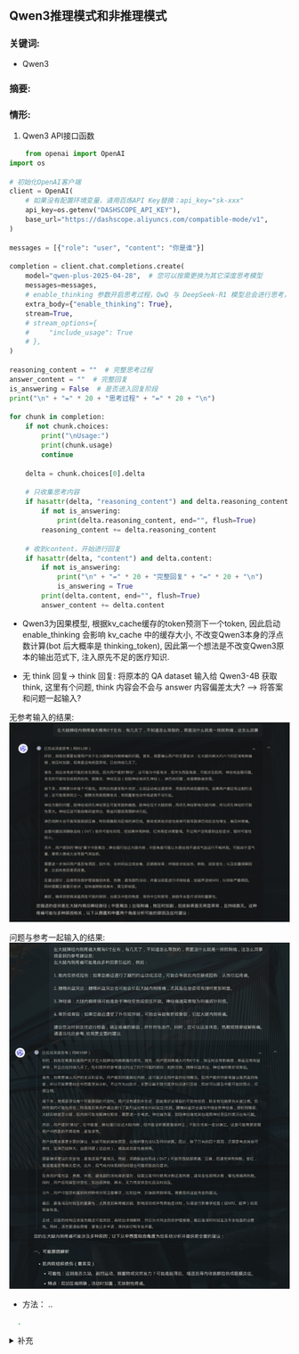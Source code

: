 ##  Qwen3推理模式和非推理模式

### 关键词: 
- Qwen3

### 摘要: 


### 情形:

1. Qwen3 API接口函数

```Python
    from openai import OpenAI
import os

# 初始化OpenAI客户端
client = OpenAI(
    # 如果没有配置环境变量，请用百炼API Key替换：api_key="sk-xxx"
    api_key=os.getenv("DASHSCOPE_API_KEY"),
    base_url="https://dashscope.aliyuncs.com/compatible-mode/v1",
)

messages = [{"role": "user", "content": "你是谁"}]

completion = client.chat.completions.create(
    model="qwen-plus-2025-04-28",  # 您可以按需更换为其它深度思考模型
    messages=messages,
    # enable_thinking 参数开启思考过程，QwQ 与 DeepSeek-R1 模型总会进行思考，不支持该参数
    extra_body={"enable_thinking": True},
    stream=True,
    # stream_options={
    #     "include_usage": True
    # },
)

reasoning_content = ""  # 完整思考过程
answer_content = ""  # 完整回复
is_answering = False  # 是否进入回复阶段
print("\n" + "=" * 20 + "思考过程" + "=" * 20 + "\n")

for chunk in completion:
    if not chunk.choices:
        print("\nUsage:")
        print(chunk.usage)
        continue

    delta = chunk.choices[0].delta

    # 只收集思考内容
    if hasattr(delta, "reasoning_content") and delta.reasoning_content is not None:
        if not is_answering:
            print(delta.reasoning_content, end="", flush=True)
        reasoning_content += delta.reasoning_content

    # 收到content，开始进行回复
    if hasattr(delta, "content") and delta.content:
        if not is_answering:
            print("\n" + "=" * 20 + "完整回复" + "=" * 20 + "\n")
            is_answering = True
        print(delta.content, end="", flush=True)
        answer_content += delta.content
```

- Qwen3为因果模型, 根据kv_cache缓存的token预测下一个token, 因此启动 enable_thinking 会影响 kv_cache 中的缓存大小, 不改变Qwen3本身的浮点数计算(bot 后大概率是 thinking_token), 因此第一个想法是不改变Qwen3原本的输出范式下, 注入原先不足的医疗知识. 

- 无 think 回复-> think 回复: 将原本的 QA dataset 输入给 Qwen3-4B 获取 think, 这里有个问题, think 内容会不会与 answer 内容偏差太大? --> 将答案和问题一起输入? 

无参考输入的结果:
![alt text](assets/QA_directly.png)

问题与参考一起输入的结果:
![alt text](assets/QA_with_ref.png)

- 方法： ..

```bash
  .
```

<details>
    <summary>补充</summary>
        <ul>
	      <li><strong>.</strong>： .</li>
        </ul>
</details>

